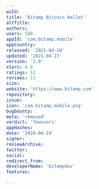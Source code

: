 ```yaml
---
wsId: 
title: 'Bitamp Bitcoin Wallet'
altTitle: 
authors: 
users: 500
appId: 'com.bitamp.mobile'
appCountry: 
released: '2021-04-10'
updated: '2021-04-27'
version: '2.0'
stars: 4.8
ratings: 52
reviews: 13
size: 
website: 'https://www.bitamp.com'
repository: 
issue: 
icon: 'com.bitamp.mobile.png'
bugbounty: 
meta: 'removed'
verdict: 'fewusers'
appHashes: 
date: '2024-04-19'
signer: 
reviewArchive: 
twitter: 
social: 
redirect_from: 
developerName: 'bitampdev'
features: 

---
```


